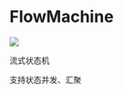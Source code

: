 # FlowMachine
[![](https://jitpack.io/v/mutoukenji/FlowMachine.svg)](https://jitpack.io/#mutoukenji/FlowMachine)

流式状态机

支持状态并发、汇聚
